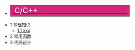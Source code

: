 <!-- markdownlint-disable-next-line first-line-heading -->

- [<table><tr><td bgcolor=#D22778><font color=#ffffff size=5>&nbsp;C/C++&nbsp;&nbsp;&nbsp;&nbsp;&nbsp;&nbsp;&nbsp;&nbsp;&nbsp;&nbsp;&nbsp;&nbsp;&nbsp;&nbsp;&nbsp;&nbsp;&nbsp;&nbsp;&nbsp;&nbsp;&nbsp;&nbsp;&nbsp;&nbsp;&nbsp;&nbsp;&nbsp;&nbsp;&nbsp;&nbsp;&nbsp;&nbsp;&nbsp;&nbsp;&nbsp;&nbsp;&nbsp;&nbsp;&nbsp;&nbsp;&nbsp;&nbsp;&nbsp;&nbsp;&nbsp;</font></td></tr></table>](README.md)
- 1 基础知识
  - [1.1 xxx](cpp/1.基础知识/1.1xxx.md)
- 2 常用函数
- 3 代码设计

